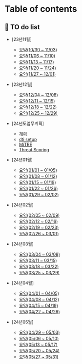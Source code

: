 # Table of contents

## 🏁 TO do list

* [23년11월]
  * [요약(10/30 ~ 11/03)](to-do-list/23-11/10-30-11-03.md)
  * [요약(11/06 ~ 11/10)](to-do-list/23-11/11-06-11-10.md)
  * [요약(11/13 ~ 11/17)](to-do-list/23-11/11-13-11-17.md)
  * [요약(11/20 ~ 11/24)](to-do-list/23-11/11-20-11-24.md)
  * [요약(11/27 ~ 12/01)](to-do-list/23-11/11-27-12-01.md)
* [23년12월]
  * [요약(12/04 ~ 12/08)](to-do-list/23-12/12-04-12-08.md)
  * [요약(12/11 ~ 12/15)](to-do-list/23-12/12-11-12-15.md)
  * [요약(12/18 ~ 12/22)](to-do-list/23-12/12-18-12-22.md)
  * [요약(12/25 ~ 12/29)](to-do-list/23-12/12-25-12-29.md)
* [24년도업무계획]
  * [계획](to-do-list/24PLAN/24-plan01.md)
  * [dti setup](to-do-list/24PLAN/dti\_setup.md)
  * [MiTRE](to-do-list/24PLAN/mitre01.md)
  * [Threat Scoring](to-do-list/24PLAN/threat-scoring.md)
* [24년01월]
  * [요약(01/01 ~ 01/05)](to-do-list/24-01/01-01-01-05.md)
  * [요약(01/08 ~ 01/12)](to-do-list/24-01/01-08-01-12.md)
  * [요약(01/15 ~ 01/19)](to-do-list/24-01/01-15-01-19.md)
  * [요약(01/22 ~ 01/26)](to-do-list/24-01/01-22-01-26.md)
  * [요약(01/29 ~ 02/02)](to-do-list/24-01/01-29-02-02.md)

* [24년02월]
  * [요약(02/05 ~ 02/09)](to-do-list/24-02/02-05-02-09.md)
  * [요약(02/12 ~ 02/16)](to-do-list/24-02/02-12-02-16.md)
  * [요약(02/19 ~ 02/23)](to-do-list/24-02/02-19-02-23.md)
  * [요약(02/26 ~ 03/01)](to-do-list/24-02/02-26-03-01.md)

* [24년03월]
  * [요약(03/04 ~ 03/08)](to-do-list/24-03/03-04-03-08.md)
  * [요약(03/11 ~ 03/15)](to-do-list/24-03/03-11-03-15.md)
  * [요약(03/18 ~ 03/22)](to-do-list/24-03/03-18-03-22.md)
  * [요약(03/25 ~ 03/29)](to-do-list/24-03/03-25-03-29.md)

* [24년04월]
  * [요약(04/01 ~ 04/05)](to-do-list/24-04/04-01-04-05.md)
  * [요약(04/08 ~ 04/12)](to-do-list/24-04/04-08-04-12.md)
  * [요약(04/15 ~ 04/19)](to-do-list/24-04/04-15-04-19.md)
  * [요약(04/22 ~ 04/26)](to-do-list/24-04/04-22-04-26.md)

* [24년05월]
  * [요약(04/29 ~ 05/03)](to-do-list/24-05/04-29-05-03.md)
  * [요약(05/06 ~ 05/10)](to-do-list/24-05/05-06-05-10.md)
  * [요약(05/13 ~ 05/17)](to-do-list/24-05/05-13-05-17.md)
  * [요약(05/20 ~ 05/24)](to-do-list/24-05/05-20-05-24.md)
  * [요약(05/27 ~ 05/31)](to-do-list/24-05/05-27-05-31.md)